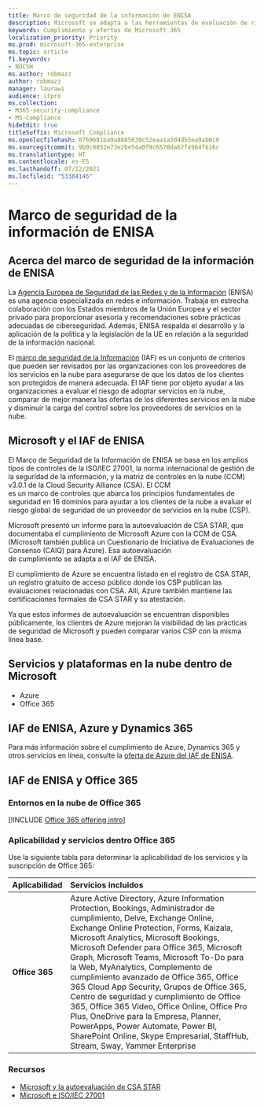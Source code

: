 ```yaml
---
title: Marco de seguridad de la información de ENISA
description: Microsoft se adapta a las herramientas de evaluación de riesgos del marco de seguridad de la información de ENISA basándose en la autoevaluación CSA STAR.
keywords: Cumplimiento y ofertas de Microsoft 365
localization_priority: Priority
ms.prod: microsoft-365-enterprise
ms.topic: article
f1.keywords:
- NOCSH
ms.author: robmazz
author: robmazz
manager: laurawi
audience: itpro
ms.collection:
- M365-security-compliance
- MS-Compliance
hideEdit: true
titleSuffix: Microsoft Compliance
ms.openlocfilehash: 0769681ba9a8885639c52eaa1a3d4d55ea9ab0c0
ms.sourcegitcommit: 9b0c8852e73e2be54a0f9c6570da67f4964f616c
ms.translationtype: HT
ms.contentlocale: es-ES
ms.lasthandoff: 07/12/2021
ms.locfileid: "53384146"
---
```

# <a name="enisa-information-assurance-framework"></a>Marco de seguridad de la información de ENISA

## <a name="about-the-enisa-information-assurance-framework"></a>Acerca del marco de seguridad de la información de ENISA

La [Agencia Europea de Seguridad de las Redes y de la Información](https://www.enisa.europa.eu/) (ENISA) es una agencia especializada en redes e información. Trabaja en estrecha colaboración con los Estados miembros de la Unión Europea y el sector privado para proporcionar asesoría y recomendaciones sobre prácticas adecuadas de ciberseguridad. Además, ENISA respalda el desarrollo y la aplicación de la política y la legislación de la UE en relación a la seguridad de la información nacional.

El [marco de seguridad de la Información](https://www.enisa.europa.eu/publications/cloud-computing-information-assurance-framework) (IAF) es un conjunto de criterios que pueden ser revisados por las organizaciones con los proveedores de los servicios en la nube para asegurarse de que los datos de los clientes son protegidos de manera adecuada. El IAF tiene por objeto ayudar a las organizaciones a evaluar el riesgo de adoptar servicios en la nube, comparar de mejor manera las ofertas de los diferentes servicios en la nube y disminuir la carga del control sobre los proveedores de servicios en la nube.

## <a name="microsoft-and-the-enisa-iaf"></a>Microsoft y el IAF de ENISA

El Marco de Seguridad de la Información de ENISA se basa en los amplios tipos de controles de la ISO/IEC 27001, la norma internacional de gestión de la seguridad de la información, y la matriz de controles en la nube (CCM) v3.0.1 de la Cloud Security Alliance (CSA). El CCM  
es un marco de controles que abarca los principios fundamentales de seguridad en 16 dominios para ayudar a los clientes de la nube a evaluar el riesgo global de seguridad de un proveedor de servicios en la nube (CSP).

Microsoft presentó un informe para la autoevaluación de CSA STAR, que documentaba el cumplimiento de Microsoft Azure con la CCM de CSA. (Microsoft también publica un Cuestionario de Iniciativa de Evaluaciones de Consenso (CAIQ) para Azure). Esa autoevaluación  
de cumplimiento se adapta a el IAF de ENISA.

El cumplimiento de Azure se encuentra listado en el registro de CSA STAR, un registro gratuito de acceso público donde los CSP publican las evaluaciones relacionadas con CSA. Allí, Azure también mantiene las certificaciones formales de CSA STAR y su atestación.

Ya que estos informes de autoevaluación se encuentran disponibles públicamente, los clientes de Azure mejoran la visibilidad de las prácticas de seguridad de Microsoft y pueden comparar varios CSP con la misma línea base.

## <a name="microsoft-in-scope-cloud-platforms--services"></a>Servicios y plataformas en la nube dentro de Microsoft

- Azure
- Office 365

## <a name="azure-dynamics-365-and-enisa-iaf"></a>IAF de ENISA, Azure y Dynamics 365

Para más información sobre el cumplimiento de Azure, Dynamics 365 y otros servicios en línea, consulte la [oferta de Azure del IAF de ENISA](/azure/compliance/offerings/offering-eu-enisa-iaf).

## <a name="office-365-and-enisa-iaf"></a>IAF de ENISA y Office 365

### <a name="office-365-cloud-environments"></a>Entornos en la nube de Office 365

[!INCLUDE [Office 365 offering intro](../includes/o365-offering-introduction.md)]

### <a name="office-365-applicability-and-in-scope-services"></a>Aplicabilidad y servicios dentro Office 365

Use la siguiente tabla para determinar la aplicabilidad de los servicios y la suscripción de Office 365:

| **Aplicabilidad** | **Servicios incluidos** |
|:------------------|:----------------------|
| **Office 365** | Azure Active Directory, Azure Information Protection, Bookings, Administrador de cumplimiento, Delve, Exchange Online, Exchange Online Protection, Forms, Kaizala, Microsoft Analytics, Microsoft Bookings, Microsoft Defender para Office 365, Microsoft Graph, Microsoft Teams, Microsoft To-Do para la Web, MyAnalytics, Complemento de cumplimiento avanzado de Office 365, Office 365 Cloud App Security, Grupos de Office 365, Centro de seguridad y cumplimiento de Office 365, Office 365 Video, Office Online, Office Pro Plus, OneDrive para la Empresa, Planner, PowerApps, Power Automate, Power BI, SharePoint Online, Skype Empresarial, StaffHub, Stream, Sway, Yammer Enterprise |

### <a name="resources"></a>Recursos

- [Microsoft y la autoevaluación de CSA STAR](offering-csa-star-self-assessment.md)
- [Microsoft e ISO/IEC 27001](offering-ISO-27001.md)
